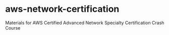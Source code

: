 # aws-network-certification
Materials for AWS Certified Advanced Network Specialty Certification Crash Course

